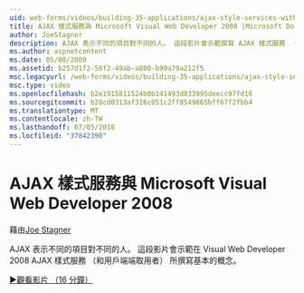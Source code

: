 ```yaml
---
uid: web-forms/videos/building-35-applications/ajax-style-services-with-microsoft-visual-web-developer-2008
title: AJAX 樣式服務與 Microsoft Visual Web Developer 2008 |Microsoft Docs
author: JoeStagner
description: AJAX 表示不同的項目對不同的人。 這段影片會示範撰寫 AJAX 樣式服務 （和用戶端端取用者） 在 Visual Web 開發的基本概念...
ms.author: aspnetcontent
ms.date: 05/08/2009
ms.assetid: b257d1f2-58f2-49ab-a800-b99a79a212f5
msc.legacyurl: /web-forms/videos/building-35-applications/ajax-style-services-with-microsoft-visual-web-developer-2008
msc.type: video
ms.openlocfilehash: b2e1915811524b0b141493d033995deecc97fd16
ms.sourcegitcommit: b28cd0313af316c051c2ff8549865bff67f2fbb4
ms.translationtype: MT
ms.contentlocale: zh-TW
ms.lasthandoff: 07/05/2018
ms.locfileid: "37842390"
---
```

<a name="ajax-style-services-with-microsoft-visual-web-developer-2008"></a>AJAX 樣式服務與 Microsoft Visual Web Developer 2008
====================
藉由[Joe Stagner](https://github.com/JoeStagner)

AJAX 表示不同的項目對不同的人。 這段影片會示範在 Visual Web Developer 2008 AJAX 樣式服務 （和用戶端端取用者） 所撰寫基本的概念。

[&#9654;觀看影片 （16 分鐘）](https://channel9.msdn.com/Blogs/ASP-NET-Site-Videos/ajax-style-services-with-microsoft-visual-web-developer-2008)
